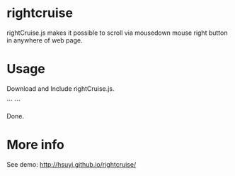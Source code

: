 # rightcruise
rightCruise.js makes it possible to scroll via mousedown mouse right button in anywhere of web page.

# Usage
<p>Download and Include rightCruise.js.</p>
```
<script type="text/javascript" src="path/to/rightCruise.js"></script>
```
<p>Done.</p>

# More info
See demo: http://hsuyj.github.io/rightcruise/
